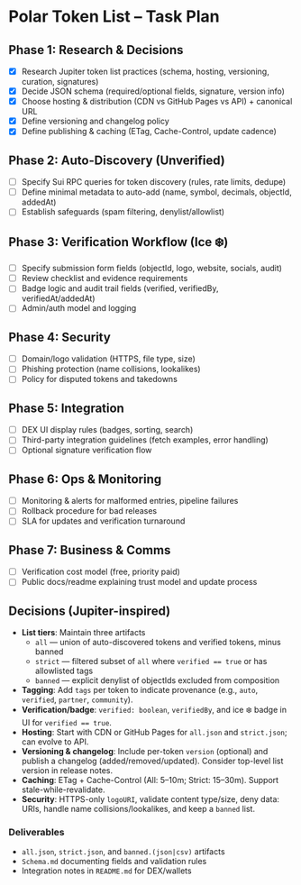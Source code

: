 # Polar Token List – Task Plan

## Phase 1: Research & Decisions

- [x] Research Jupiter token list practices (schema, hosting, versioning, curation, signatures)
- [x] Decide JSON schema (required/optional fields, signature, version info)
- [x] Choose hosting & distribution (CDN vs GitHub Pages vs API) + canonical URL
- [x] Define versioning and changelog policy
- [x] Define publishing & caching (ETag, Cache-Control, update cadence)

## Phase 2: Auto-Discovery (Unverified)

- [ ] Specify Sui RPC queries for token discovery (rules, rate limits, dedupe)
- [ ] Define minimal metadata to auto-add (name, symbol, decimals, objectId, addedAt)
- [ ] Establish safeguards (spam filtering, denylist/allowlist)

## Phase 3: Verification Workflow (Ice ❄️)

- [ ] Specify submission form fields (objectId, logo, website, socials, audit)
- [ ] Review checklist and evidence requirements
- [ ] Badge logic and audit trail fields (verified, verifiedBy, verifiedAt/addedAt)
- [ ] Admin/auth model and logging

## Phase 4: Security

- [ ] Domain/logo validation (HTTPS, file type, size)
- [ ] Phishing protection (name collisions, lookalikes)
- [ ] Policy for disputed tokens and takedowns

## Phase 5: Integration

- [ ] DEX UI display rules (badges, sorting, search)
- [ ] Third-party integration guidelines (fetch examples, error handling)
- [ ] Optional signature verification flow

## Phase 6: Ops & Monitoring

- [ ] Monitoring & alerts for malformed entries, pipeline failures
- [ ] Rollback procedure for bad releases
- [ ] SLA for updates and verification turnaround

## Phase 7: Business & Comms

- [ ] Verification cost model (free, priority paid)
- [ ] Public docs/readme explaining trust model and update process

## Decisions (Jupiter-inspired)

- **List tiers**: Maintain three artifacts
  - `all` — union of auto-discovered tokens and verified tokens, minus banned
  - `strict` — filtered subset of `all` where `verified == true` or has allowlisted tags
  - `banned` — explicit denylist of objectIds excluded from composition
- **Tagging**: Add `tags` per token to indicate provenance (e.g., `auto`, `verified`, `partner`, `community`).
- **Verification/badge**: `verified: boolean`, `verifiedBy`, and ice ❄️ badge in UI for `verified == true`.
- **Hosting**: Start with CDN or GitHub Pages for `all.json` and `strict.json`; can evolve to API.
- **Versioning & changelog**: Include per-token `version` (optional) and publish a changelog (added/removed/updated). Consider top-level list version in release notes.
- **Caching**: ETag + Cache-Control (All: 5–10m; Strict: 15–30m). Support stale-while-revalidate.
- **Security**: HTTPS-only `logoURI`, validate content type/size, deny data: URIs, handle name collisions/lookalikes, and keep a `banned` list.

### Deliverables

- `all.json`, `strict.json`, and `banned.(json|csv)` artifacts
- `Schema.md` documenting fields and validation rules
- Integration notes in `README.md` for DEX/wallets
